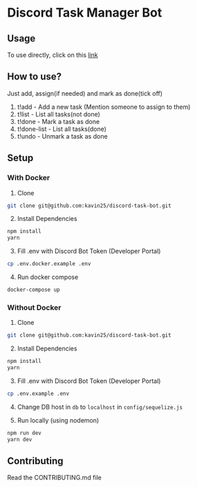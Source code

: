 # Discord Task Manager Bot

## Usage

To use directly, click on this [link](https://discord.com/api/oauth2/authorize?client_id=829723733966979142&permissions=8&scope=bot)

## How to use?
Just add, assign(if needed) and mark as done(tick off)

1. t!add <text> - Add a new task (Mention someone to assign to them)
2. t!list - List all tasks(not done)
3. t!done <id in list> - Mark a task as done
4. t!done-list - List all tasks(done)
5. t!undo <id in list> - Unmark a task as done

## Setup

### With Docker
1. Clone

```sh
git clone git@github.com:kavin25/discord-task-bot.git
```

2. Install Dependencies

```sh
npm install
yarn
```

3. Fill .env with Discord Bot Token (Developer Portal)

```sh
cp .env.docker.example .env
```
  
4. Run docker compose
```sh
docker-compose up
```

### Without Docker
1. Clone

```sh
git clone git@github.com:kavin25/discord-task-bot.git
```

2. Install Dependencies

```sh
npm install
yarn
```

3. Fill .env with Discord Bot Token (Developer Portal)

```sh
cp .env.example .env
```
  
4. Change DB host in `db` to `localhost` in `config/sequelize.js`

4. Run locally (using nodemon)

```sh
npm run dev
yarn dev
```
  
## Contributing
Read the CONTRIBUTING.md file
